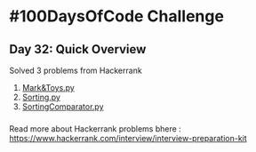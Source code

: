 # #100DaysOfCode Challenge
## Day 32: Quick Overview
Solved 3 problems from Hackerrank  
1. [Mark&Toys.py](https://github.com/divyatejakotteti/100DaysOfCode/blob/master/Day%2032/Mark&Toys.py)
3. [Sorting.py](https://github.com/divyatejakotteti/100DaysOfCode/blob/master/Day%2032/Sorting.py)
4. [SortingComparator.py](https://github.com/divyatejakotteti/100DaysOfCode/blob/master/Day%2032/SortingComparator.py)
### 
Read more about Hackerrank problems bhere : https://www.hackerrank.com/interview/interview-preparation-kit